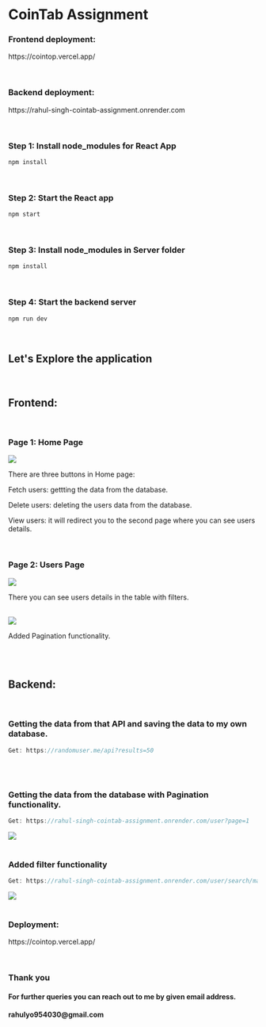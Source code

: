 # CoinTab Assignment

<h3>Frontend deployment:</h3>
<p>https://cointop.vercel.app/</p>
<br/>

<h3>Backend deployment:</h3>
<p>https://rahul-singh-cointab-assignment.onrender.com</p>
<br/>



<h3>Step 1: Install node_modules for React App</h3>

```Javascript
npm install
```
<br/>

<h3>Step 2: Start the React app</h3>

```Javascript
npm start
```
<br/>

<h3>Step 3: Install node_modules in Server folder</h3>

```Javascript
npm install
```
<br/>

<h3>Step 4: Start the backend server</h3>

```Javascript
npm run dev
```
<br/>


<h2>Let's Explore the application</h2>
<br/>
<h2>Frontend:</h2>
<br/>
<h3>Page 1: Home Page</h3>
<img src="https://i.ibb.co/23mhSFc/home.png" />
<p>There are three buttons in Home page:</p>
<p>Fetch users: gettting the data from the database.</p>
<p>Delete users: deleting the users data from the database.</p>
<p>View users: it will redirect you to the second page where you can see users details.</p>

<br/>
<h3>Page 2: Users Page</h3>
<img src="https://i.ibb.co/M17S87p/filter.png" />
<p>There you can see users details in the table with filters.</p>
<br/>
<img src="https://i.ibb.co/VSjTdXb/pagination.png" />
<p>Added Pagination functionality.</p>
<br/>
<br/>

<h2>Backend:</h2>
<br/>
<h3>Getting the data from that API and saving the data to my own database.</h3>

```Javascript
Get: https://randomuser.me/api?results=50
```

<br/>
<br/>
<h3>Getting the data from the database with Pagination functionality.</h3>

```Javascript
Get: https://rahul-singh-cointab-assignment.onrender.com/user?page=1
```
<img src="https://i.ibb.co/yVv947t/getrequest.png" />
<br/>
<br/>

<h3>Added filter functionality</h3>

```Javascript
Get: https://rahul-singh-cointab-assignment.onrender.com/user/search/male
```
<img src="https://i.ibb.co/jhM390G/backend-Filter.png" />
<br/>

<br/>

<h3>Deployment:</h3>
<p>https://cointop.vercel.app/</p>
<br/>


<h3>Thank you </h3>
<h4>For further queries you can reach out to me by given email address.</h4>
<h4>rahulyo954030@gmail.com</h4>












 
